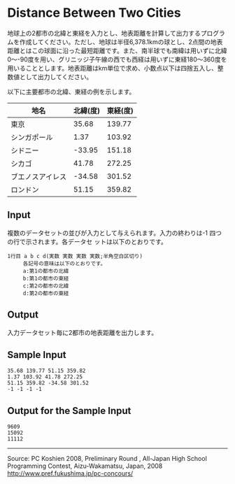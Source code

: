 # Distance Between Two Cities

地球上の2都市の北緯と東経を入力とし、地表距離を計算して出力するプログラムを作成してください。ただし、地球は半径6,378.1kmの球とし、2点間の地表距離とはこの球面に沿った最短距離です。また、南半球でも南緯は用いずに北緯0〜-90度を用い、グリニッジ子午線の西でも西経は用いずに東経180〜360度を用いることとします。地表距離はkm単位で求め、小数点以下は四捨五入し、整数値として出力してください。

以下に主要都市の北緯、東経の例を示します。

| 地名             |  北緯(度) |  東経(度) |
|------------------|-----------|-----------|
| 東京             |   35.68   |  139.77   |
| シンガポール     |    1.37   |  103.92   |
| シドニー         |  -33.95   |  151.18   |
| シカゴ           |   41.78   |  272.25   |
| ブエノスアイレス |  -34.58   |  301.52   |
| ロンドン         |   51.15   |  359.82   |

## Input

複数のデータセットの並びが入力として与えられます。入力の終わりは-1 四つの行で示されます。各データセ ットは以下のとおりです。

    1行目 a b c d(実数 実数 実数 実数;半角空白区切り)
         各記号の意味は以下のとおりです。
         a:第1の都市の北緯
         b:第1の都市の東経
         c:第2の都市の北緯
         d:第2の都市の東経

## Output

入力データセット毎に2都市の地表距離を出力します。

## Sample Input

    35.68 139.77 51.15 359.82
    1.37 103.92 41.78 272.25
    51.15 359.82 -34.58 301.52
    -1 -1 -1 -1

## Output for the Sample Input

    9609
    15092
    11112

* * *

Source: PC Koshien 2008, Preliminary Round , All-Japan High School Programming Contest, Aizu-Wakamatsu, Japan, 2008   
<http://www.pref.fukushima.jp/pc-concours/>
